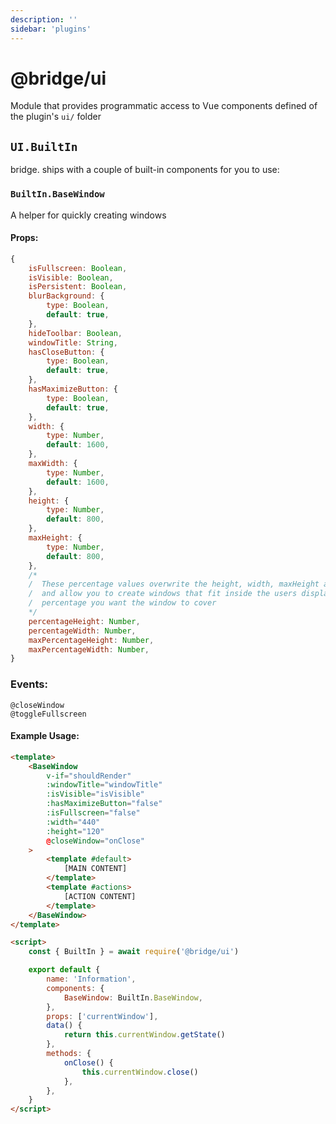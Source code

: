 ```yaml
---
description: ''
sidebar: 'plugins'
---
```


# @bridge/ui

Module that provides programmatic access to Vue components defined of the plugin's `ui/` folder

## `UI.BuiltIn`

bridge. ships with a couple of built-in components for you to use:

### `BuiltIn.BaseWindow`

A helper for quickly creating windows

#### Props:

```javascript
{
	isFullscreen: Boolean,
	isVisible: Boolean,
	isPersistent: Boolean,
	blurBackground: {
		type: Boolean,
		default: true,
	},
	hideToolbar: Boolean,
	windowTitle: String,
	hasCloseButton: {
		type: Boolean,
		default: true,
	},
	hasMaximizeButton: {
		type: Boolean,
		default: true,
	},
	width: {
		type: Number,
		default: 1600,
	},
	maxWidth: {
		type: Number,
		default: 1600,
	},
	height: {
		type: Number,
		default: 800,
	},
	maxHeight: {
		type: Number,
		default: 800,
	},
	/*
	/  These percentage values overwrite the height, width, maxHeight and maxWidth props
	/  and allow you to create windows that fit inside the users display size by providing the
	/  percentage you want the window to cover
	*/
	percentageHeight: Number,
	percentageWidth: Number,
	maxPercentageHeight: Number,
	maxPercentageWidth: Number,
}
```

### Events:

```
@closeWindow
@toggleFullscreen
```

#### Example Usage:

```html
<template>
	<BaseWindow
		v-if="shouldRender"
		:windowTitle="windowTitle"
		:isVisible="isVisible"
		:hasMaximizeButton="false"
		:isFullscreen="false"
		:width="440"
		:height="120"
		@closeWindow="onClose"
	>
		<template #default>
			[MAIN CONTENT]
		</template>
		<template #actions>
			[ACTION CONTENT]
		</template>
	</BaseWindow>
</template>

<script>
	const { BuiltIn } = await require('@bridge/ui')

	export default {
		name: 'Information',
		components: {
			BaseWindow: BuiltIn.BaseWindow,
		},
		props: ['currentWindow'],
		data() {
			return this.currentWindow.getState()
		},
		methods: {
			onClose() {
				this.currentWindow.close()
			},
		},
	}
</script>
```
